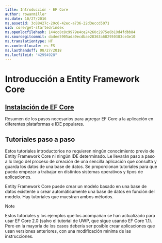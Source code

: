 ```yaml
---
title: Introducción - EF Core
author: rowanmiller
ms.date: 10/27/2016
ms.assetid: 3c88427c-20c6-42ec-a736-22d3eccd5071
uid: core/get-started/index
ms.openlocfilehash: 144cc8c8c9979e4ce24260c2975e6b10d4fdbb84
ms.sourcegitcommit: dadee5905ada9ecdbae28363a682950383ce3e10
ms.translationtype: HT
ms.contentlocale: es-ES
ms.lasthandoff: 08/27/2018
ms.locfileid: "42994928"
---
```

# <a name="getting-started-with-entity-framework-core"></a>Introducción a Entity Framework Core

## <a name="installing-ef-coreinstallindexmd"></a>[Instalación de EF Core](install/index.md)

Resumen de los pasos necesarios para agregar EF Core a la aplicación en diferentes plataformas e IDE populares.

## <a name="step-by-step-tutorials"></a>Tutoriales paso a paso

Estos tutoriales introductorios no requieren ningún conocimiento previo de Entity Framework Core ni ningún IDE determinado. Le llevarán paso a paso a lo largo del proceso de creación de una sencilla aplicación que consulta y guarda los datos de una base de datos. Se proporcionan tutoriales para que pueda empezar a trabajar en distintos sistemas operativos y tipos de aplicaciones.

Entity Framework Core puede crear un modelo basado en una base de datos existente o crear automáticamente una base de datos en función del modelo. Hay tutoriales que muestran ambos métodos.

> [!NOTE]  
> Estos tutoriales y los ejemplos que los acompañan se han actualizado para usar EF Core 2.0 (salvo el tutorial de UWP, que sigue usando EF Core 1.1). Pero en la mayoría de los casos debería ser posible crear aplicaciones que usan versiones anteriores, con una modificación mínima de las instrucciones. 
